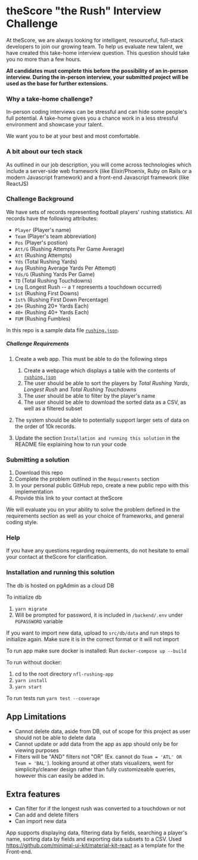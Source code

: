 # theScore "the Rush" Interview Challenge
At theScore, we are always looking for intelligent, resourceful, full-stack developers to join our growing team. To help us evaluate new talent, we have created this take-home interview question. This question should take you no more than a few hours.

**All candidates must complete this before the possibility of an in-person interview. During the in-person interview, your submitted project will be used as the base for further extensions.**

### Why a take-home challenge?
In-person coding interviews can be stressful and can hide some people's full potential. A take-home gives you a chance work in a less stressful environment and showcase your talent.

We want you to be at your best and most comfortable.

### A bit about our tech stack
As outlined in our job description, you will come across technologies which include a server-side web framework (like Elixir/Phoenix, Ruby on Rails or a modern Javascript framework) and a front-end Javascript framework (like ReactJS)

### Challenge Background
We have sets of records representing football players' rushing statistics. All records have the following attributes:
* `Player` (Player's name)
* `Team` (Player's team abbreviation)
* `Pos` (Player's postion)
* `Att/G` (Rushing Attempts Per Game Average)
* `Att` (Rushing Attempts)
* `Yds` (Total Rushing Yards)
* `Avg` (Rushing Average Yards Per Attempt)
* `Yds/G` (Rushing Yards Per Game)
* `TD` (Total Rushing Touchdowns)
* `Lng` (Longest Rush -- a `T` represents a touchdown occurred)
* `1st` (Rushing First Downs)
* `1st%` (Rushing First Down Percentage)
* `20+` (Rushing 20+ Yards Each)
* `40+` (Rushing 40+ Yards Each)
* `FUM` (Rushing Fumbles)

In this repo is a sample data file [`rushing.json`](/rushing.json).

##### Challenge Requirements
1. Create a web app. This must be able to do the following steps
    1. Create a webpage which displays a table with the contents of [`rushing.json`](/rushing.json)
    2. The user should be able to sort the players by _Total Rushing Yards_, _Longest Rush_ and _Total Rushing Touchdowns_
    3. The user should be able to filter by the player's name
    4. The user should be able to download the sorted data as a CSV, as well as a filtered subset
    
2. The system should be able to potentially support larger sets of data on the order of 10k records.

3. Update the section `Installation and running this solution` in the README file explaining how to run your code

### Submitting a solution
1. Download this repo
2. Complete the problem outlined in the `Requirements` section
3. In your personal public GitHub repo, create a new public repo with this implementation
4. Provide this link to your contact at theScore

We will evaluate you on your ability to solve the problem defined in the requirements section as well as your choice of frameworks, and general coding style.

### Help
If you have any questions regarding requirements, do not hesitate to email your contact at theScore for clarification.

### Installation and running this solution
The db is hosted on pgAdmin as a cloud DB

To initialize db
1. `yarn migrate`
2. Will be prompted for password, it is included in `/backend/.env` under `PGPASSWORD` variable

If you want to import new data, upload to `src/db/data` and run steps to initialize again. Make sure it is in the correct format or it will not import

To run app make sure docker is installed:
Run `docker-compose up --build`

To run without docker:
1. cd to the root directory `nfl-rushing-app`
2. `yarn install`
3. `yarn start`

To run tests run `yarn test --coverage`

## App Limitations
- Cannot delete data, aside from DB, out of scope for this project as user should not be able to delete data
- Cannot update or add data from the app as app should only be for viewing purposes
- Filters will be "AND" filters not "OR" (Ex. cannot do `Team = 'ATL' OR Team = 'BAL'`). looking around at other stats visualizers, went for simplicity/cleaner design rather than fully customizeable queries, however this can easily be added in.

## Extra features
- Can filter for if the longest rush was converted to a touchdown or not
- Can add and delete filters
- Can import new data

App supports displaying data, filtering data by fields, searching a player's name, sorting data by fields and exporting data subsets to a CSV. Used https://github.com/minimal-ui-kit/material-kit-react as a template for the Front-end.